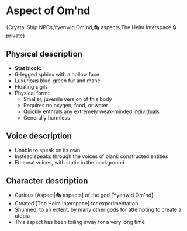 # Aspect of Om'nd

{Crystal Ship NPCs,Yyenwid Om'nd,🎭 aspects,The Helm Interspace,🔒 private}

## **Physical description**
- **Stat block:** 
- 6-legged sphinx with a hollow face
- Luxurious blue-green fur and mane
- Floating sigils
- Physical form:
   - Smaller, juvenile version of this body
   - Requires no oxygen, food, or water
   - Quickly enthrals any extremely weak-minded individuals
   - Generally harmless

## **Voice description**
- Unable to speak on its own
- Instead speaks through the voices of blank constructed entities
- Ethereal voices, with static in the background

## **Character description**
- Curious [Aspect|🎭 aspects] of the god [Yyenwid Om'nd]
- Created [The Helm Interspace] for experimentation
- Shunned, to an extent, by many other gods for attempting to create a utopia
- This aspect has been toiling away for a very long time
